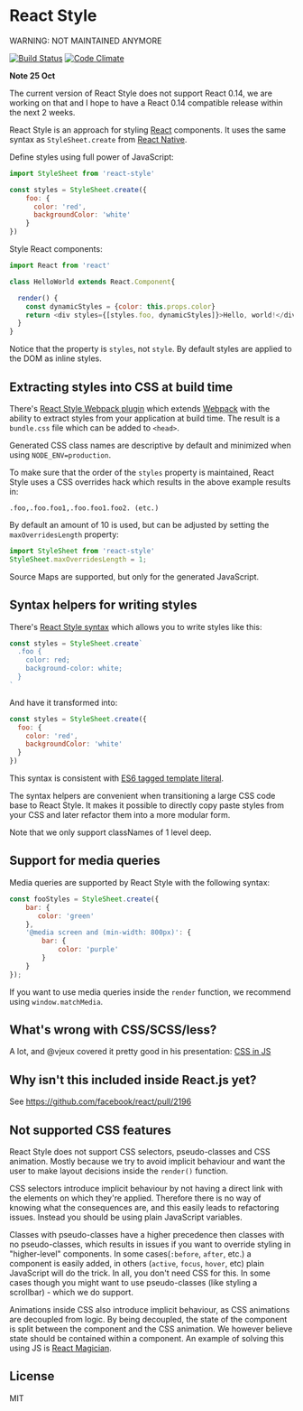 # React Style

WARNING: NOT MAINTAINED ANYMORE

[![Build Status](https://travis-ci.org/js-next/react-style.svg?branch=master)](https://travis-ci.org/js-next/react-style)
[![Code Climate](https://codeclimate.com/github/js-next/react-style/badges/gpa.svg)](https://codeclimate.com/github/js-next/react-style)

**Note 25 Oct**

The current version of React Style does not support React 0.14, we are working on that and I hope to have a React 0.14 compatible release within the next 2 weeks.


React Style is an approach for styling [React][] components. It uses the same
syntax as `StyleSheet.create` from [React Native][].

Define styles using full power of JavaScript:
```js
import StyleSheet from 'react-style'

const styles = StyleSheet.create({
    foo: {
      color: 'red',
      backgroundColor: 'white'
    }
})
```
Style React components:
```js
import React from 'react'

class HelloWorld extends React.Component{

  render() {
    const dynamicStyles = {color: this.props.color}
    return <div styles={[styles.foo, dynamicStyles]}>Hello, world!</div>
  }
}
```
Notice that the property is `styles`, not `style`. By default styles are applied to the DOM as inline styles.



## Extracting styles into CSS at build time

There's [React Style Webpack plugin][] which extends [Webpack][] with the
ability to extract styles from your application at build time. The result is a
`bundle.css` file which can be added to `<head>`.

Generated CSS class names are descriptive by default and minimized when using
`NODE_ENV=production`.

To make sure that the order of the `styles` property is maintained, React Style
uses a CSS overrides hack which results in the above example results in:
```
.foo,.foo.foo1,.foo.foo1.foo2. (etc.)
```
By default an amount of 10 is used, but can be adjusted by setting the
`maxOverridesLength` property:
```js
import StyleSheet from 'react-style'
StyleSheet.maxOverridesLength = 1;
```
Source Maps are supported, but only for the generated JavaScript.

## Syntax helpers for writing styles

There's [React Style syntax][] which allows you to write styles like this:
```js
const styles = StyleSheet.create`
  .foo {
    color: red;
    background-color: white;
  }
`
```
And have it transformed into:
```js
const styles = StyleSheet.create({
  foo: {
    color: 'red',
    backgroundColor: 'white'
  }
})
```
This syntax is consistent with [ES6 tagged template literal][es6-templ].

The syntax helpers are convenient when transitioning a large CSS
code base to React Style. It makes it possible to directly copy paste styles 
from your CSS and later refactor them into a more modular form.

Note that we only support classNames of 1 level deep.

## Support for media queries
Media queries are supported by React Style with the following syntax:
```js
const fooStyles = StyleSheet.create({
    bar: {
       color: 'green'
    },
    '@media screen and (min-width: 800px)': {
        bar: {
            color: 'purple'
        }
    }
});
```
If you want to use media queries inside the `render` function, we recommend
using `window.matchMedia`.

## What's wrong with CSS/SCSS/less?
A lot, and @vjeux covered it pretty good in his presentation: [CSS in JS][css-in-js]

## Why isn't this included inside React.js yet?
See https://github.com/facebook/react/pull/2196

## Not supported CSS features

React Style does not support CSS selectors, pseudo-classes and CSS animation.
Mostly because we try to avoid implicit behaviour and want the user to make
layout decisions inside the `render()` function.

CSS selectors introduce implicit behaviour by not having a direct link with
the elements on which they're applied. Therefore there is no way of knowing
what the consequences are, and this easily leads to refactoring issues. Instead
you should be using plain JavaScript variables.

Classes with pseudo-classes have a higher precedence then classes with no
pseudo-classes, which results in issues if you want to override styling in
"higher-level" components. In some cases(`:before`, `after`, etc.) a component
is easily added, in others (`active`, `focus`, `hover`, etc) plain JavaScript
will do the trick. In all, you don't need CSS for this. In some cases though
you might want to use pseudo-classes (like styling a scrollbar) - which we do
support.

Animations inside CSS also introduce implicit behaviour, as CSS animations are
decoupled from logic. By being decoupled, the state of the component is split
between the component and the CSS animation. We however believe state should be
contained within a component. An example of solving this using JS is [React 
Magician][react-magician].

License
---
MIT

[Webpack]: https://webpack.github.io
[React]: https://facebook.github.io/react/
[React Style Webpack plugin]: https://github.com/js-next/react-style-webpack-plugin
[React Style syntax]: https://github.com/js-next/react-style-syntax
[es6-templ]: http://tc39wiki.calculist.org/es6/template-strings/
[css-in-js]: https://speakerdeck.com/vjeux/react-css-in-js
[react-magician]: https://github.com/SanderSpies/react-magician
[React Native]: http://facebook.github.io/react-native/docs/stylesheet.html#content
